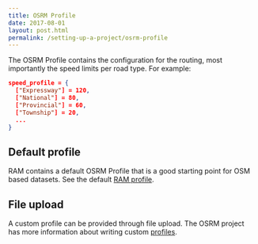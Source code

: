 ```yaml
---
title: OSRM Profile
date: 2017-08-01
layout: post.html
permalink: /setting-up-a-project/osrm-profile
---
```


The OSRM Profile contains the configuration for the routing, most importantly the speed limits per road type. For example:

``` json
speed_profile = {
  ["Expressway"] = 120,
  ["National"] = 80,
  ["Provincial"] = 60,
  ["Township"] = 20,
  ...
}
```

## Default profile
RAM contains a default OSRM Profile that is a good starting point for OSM based datasets. See the default [RAM profile](https://raw.githubusercontent.com/WorldBank-Transport/ram-backend/develop/app/utils/default.profile.lua).

## File upload
A custom profile can be provided through file upload. The OSRM project has more information about writing custom [profiles](https://github.com/Project-OSRM/osrm-backend/wiki/Profiles).
